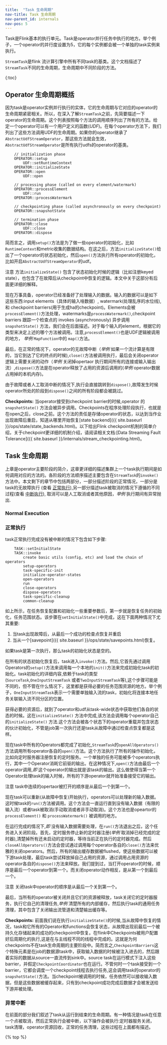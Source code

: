 ```yaml
---
title:  "Task 生命周期"
nav-title: Task 生命周期
nav-parent_id: internals
nav-pos: 5
---
```

<!--
Licensed to the Apache Software Foundation (ASF) under one
or more contributor license agreements.  See the NOTICE file
distributed with this work for additional information
regarding copyright ownership.  The ASF licenses this file
to you under the Apache License, Version 2.0 (the
"License"); you may not use this file except in compliance
with the License.  You may obtain a copy of the License at

  http://www.apache.org/licenses/LICENSE-2.0

Unless required by applicable law or agreed to in writing,
software distributed under the License is distributed on an
"AS IS" BASIS, WITHOUT WARRANTIES OR CONDITIONS OF ANY
KIND, either express or implied.  See the License for the
specific language governing permissions and limitations
under the License.
-->

Task是Flink基本的执行单元。Task是operator并行任务中执行的地方。举个例子，一个operator的并行度设置为5，它的每个实例都会被一个单独的task实例来执行。 

`StreamTask`是flink 流计算引擎中所有不同task的基类。这个文档描述了`StreamTask`不同的生命周期，生命周期中不同阶段的方法。

{:toc}


## Operator 生命周期概括

因为task是operator实例并行执行的实体，它的生命周期与它对应的operator的生命周期紧密相关。所以，在深入了解`StreamTask`之前，先简要描述一下operator的生命周期。这个列表按照每个方法的调用顺序列出了所有的方法。给定一个operator可以有一个用户定义的函数(*UDF*)。在每个operator方法下，我们列出了这些方法调用UDF的生命周期。如果你的operator继承了`AbstractUdfStreamOperator`，那这些方法就会生效，`AbstractUdfStreamOperator`是所有执行udfs的operator的基类。

        // initialization phase
        OPERATOR::setup
            UDF::setRuntimeContext
        OPERATOR::initializeState
        OPERATOR::open
            UDF::open
        
        // processing phase (called on every element/watermark)
        OPERATOR::processElement
            UDF::run
        OPERATOR::processWatermark
        
        // checkpointing phase (called asynchronously on every checkpoint)
        OPERATOR::snapshotState
                
        // termination phase
        OPERATOR::close
            UDF::close
        OPERATOR::dispose
    
简而言之，调用`setup()`方法是为了做一些operator的初始化，比如`RuntimeContext`和metric收集的数据结构。在这之后，方法`initializeState()`给出了一个operator的状态初始化，然后`open()`方法执行所有operator的初始化，比如开启`AbstractUdfStreamOperator`的udf。

<span class="label label-danger">注意</span> 方法`initializeState()` 包含了状态初始化时候的逻辑（比如注册keyed state），也包含了在故障后从checkpoint中恢复的逻辑。本文中关于这部分有后面更详细的解释。


现在万事具备，operator已经准备好了处理输入的数据。输入的数据可以是如下这些东西:input elements（具体的输入啥数据）, watermark(处理乱序的水位线), 和 checkpoint barriers(用于生成ha的checkpoint)。Elements会被`processElement()`方法处理，watermarks是`processWatermark()`,checkpoint barriers 跟踪一个检查点的 invokes (asynchronously) 异步调用`snapshotState()` 方法，我们会在后面描述。对于每个输入的element，根据它的类型来决定上述的哪个方法被调用。注意,`processElement()`也是UDF逻辑被调用的地方， *举例* `MapFunction`中的 `map()`方法。

最后，在正常的情况下，operator的无故障中断（*举例* 如果一个流计算是有限的，当它到达了它的终点的时候),`close()`方法被调用执行，最后会关闭operator逻辑上需要关闭的动作（*举例* 关闭掉opertaor 执行期间所有的连接或输入输出流）,`dispose()`方法是在operator释放了占用的资源后调用的(*举例* operator数据占用掉的本机内存)。

由于故障或者人工取消中断的情况下,执行会直接跳转到`dispose()`,故障发生时候operator所处的阶段到`dispose()`之间的所有阶段都会被跳过。

**Checkpoints:** 当operator接受到checkpoint barrier的时候,operator 的`snapshotState()` 方法会被异步调用。Checkpoints在程序处理阶段执行，也就是在open之后，close之前。这个方法的责任是存储operator的状态，以达到当作业出现故障后重启，知道从哪里开始恢复[state backend]({{ site.baseurl }}/ops/state/state_backends.html)。以下给出Flink checkpoint机制的简单介绍，关于checkpoint更详细的机制介绍，请阅读相关文档:[Data Streaming Fault Tolerance]({{ site.baseurl }}/internals/stream_checkpointing.html)。

## Task 生命周期

上章是operator主要阶段的简介，这章更详细的描述集群上一个task执行期间是如何调用对应的方法的。各阶段的方法顺序描述主要包含在`StreamTask`的`invoke()`方法中。本文剩下的章节中包括两部分，一部分描述阶段的正常情况，一部分是task的无故障执行 (查看 [正常执行](#normal-execution)),另一部分描述task被取消的情况下遵循的不同过程(查看 [中断执行](#interrupted-execution)), 取消可以是人工取消或者其他原因，*举例* 执行期间有异常抛出.

### Normal Execution

### 正常执行

task正常执行完成没有被中断的情况下包含如下步骤:

	    TASK::setInitialState
	    TASK::invoke
    	    create basic utils (config, etc) and load the chain of operators
    	    setup-operators
    	    task-specific-init
    	    initialize-operator-states
       	    open-operators
    	    run
    	    close-operators
    	    dispose-operators
    	    task-specific-cleanup
    	    common-cleanup

如上所示，在任务恢复配置和初始化一些重要参数后，第一步就是恢复任务的初始化，任务范围状态。该步骤在`setInitialState()`中完成，这在下面两种情况下尤其重要:

1. 当task出现故障后，从最后一个成功的检查点恢复并重启
2. 当从一个[savepoint]({{ site.baseurl }}/ops/state/savepoints.html)恢复。

如果task是第一次执行，那么task的初始化状态是空的。

在所有的状态初始化恢复后，task进入`invoke()`方法。然后,它首先通过调用Operators的`setup()`方法来调用每一个本地的`init()`方法来完成初始化task的初始化。task初始化的详细内容,依赖于task的类型(`SourceTask`,`OneInputStreamTask` 或者`TwoInputStreamTask`等),这个步骤可能是不同的，但不管在什么情况下，这里都是获得必要的任务范围资源的地方。举个例子，`OneInputStreamTask`表示一个需要单独输入流的task，初始化将连接本地任务关联输入流不同分区的位置。


获得必要的资源后，就到了operator和udf从task-wide状态中获取他们各自的状态的时候。这在`initializeState()` 方法中完成,该方法会调用每个operator自己的`initializeState()` 方法.这个方法会被各个状态下的operator重载并包含状态的伙计初始化，不管是job第一次执行还是task从故障中通过检查点恢复都是这样。

现在task中所有的Operators都完成了初始化,`StreamTask`的`openAllOperators()`方法调用所有operator各自的`open()`方法。这个方法执行了所有的操作初始化，比如向定时服务器注册恢复的定时服务。一个单独的任务可能被多个operators执行，其中一个Operator消耗它前驱的输出。在这种情况下,`open()`方法由最后一个operator调用,*即* 这个operator的输出就是该task的输出。这么做使得当第一个Operator处理task的输入时候，所有的下游operator就开始准备接受它的输出。

<span class="label label-danger">注意</span> task中连续的opertaor被打开的顺序是从最后一个到第一个。

现在task可以重新(从故障中恢复)开始执行，operators可以处理新的输入数据。这时候task的`run()`方法被调用。这个方法会一直运行直到没有输入数据（有限的输入流）或者task被取消(手动取消或者非手动取消)。这个方法也是opeartor的 `processElement()` 和 `processWatermark()` 被调用的地方。

在运行完成的情况下,*即* 没有输入数据需要处理，在`run()`方法退出之后，这个任务进入关闭阶段。首先，定时服务停止新的定时器注册(*举例* 取消掉已经完成的定时器),清楚掉所有还未启动的定时器，等待当前正在执行的定时器完成。然后`closeAllOperators()`方法会尝试通过调用每个operator各自的`close()`方法来优雅的关闭operators。然后，所有的输出缓存数据被flushed，使这些数据可以被下游task处理，最后task尝试释放掉自己占用的资源，通过调用占用资源的operator各自的`dispose()`方法来释放。我们提到过，当打开operator的时候，顺序是最后一个operator到第一个。而关闭operator动作相反，是从第一个到最后一个。

<span class="label label-danger">注意</span> 关闭task中operator的顺序是从最后一个关到第一个。

最后，当所有的operator被关闭并且它们的资源被释放，task关闭它的定时器服务，执行它自己的清理任务,*举例* 清楚所有的内部缓存，然后执行task的通用任务清理，其中包含了关闭输出流管道和清楚输出缓存等。


**Checkpoints:** 前面我们说在执行`initializeState()`的时候,当从故障中恢复的情况，task和它所有的Operator和functions会恢复状态，从故障出现前最后一个被持久化存储起来的成功的checkpoint中恢复。在flink中Checkpoints被用户配置好后周期化的执行,这是在与主线程不同的线程中完成的。这就是为何checkpoints不在task生命周期的主要阶段中。简而言之,`CheckpointBarriers`这个特殊元素是在job的数据源task中，获取输入数据的时候被注入进去的，然后跟着实际的数据从source一直流传到sink中。source task在运行模式下注入这些barrier，并假定`CheckpointCoordinator`也在运行。不管何时一个task接受到一个barrier，它都会调度一个checkpoint线程去执行任务,这会调用task的operator的`snapshotState()`方法。当checkpoint被调用的时候，任务依然可以接收输入数据，但是这些数据被缓存起来，只有到checkpoint成功完成后数据才会被发送给下游并被处理。

### 异常中断
在前面的部分我们叙述了task从运行到结束的生命周期。有一种情况是task在任意一个点被取消，然后正常执行会被中断，以下操作会被执行:定时器服务关闭，task清理，operator资源回收，正常的任务清理，这些过程在上面都有描述。

{% top %}
